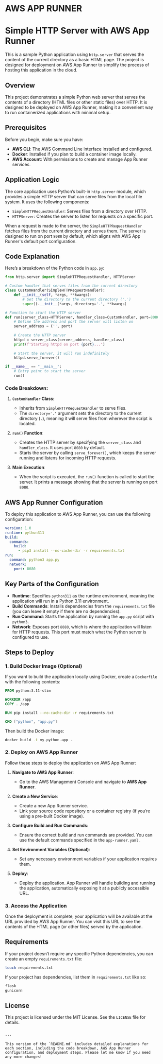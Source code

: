 # AWS APP RUNNER 

# Simple HTTP Server with AWS App Runner

This is a sample Python application using `http.server` that serves the content of the current directory as a basic HTML page. The project is designed for deployment on AWS App Runner to simplify the process of hosting this application in the cloud.

## Overview

This project demonstrates a simple Python web server that serves the contents of a directory (HTML files or other static files) over HTTP. It is designed to be deployed on AWS App Runner, making it a convenient way to run containerized applications with minimal setup.

## Prerequisites

Before you begin, make sure you have:

- **AWS CLI**: The AWS Command Line Interface installed and configured.
- **Docker**: Installed if you plan to build a container image locally.
- **AWS Account**: With permissions to create and manage App Runner services.

## Application Logic

The core application uses Python’s built-in `http.server` module, which provides a simple HTTP server that can serve files from the local file system. It uses the following components:

- `SimpleHTTPRequestHandler`: Serves files from a directory over HTTP.
- `HTTPServer`: Creates the server to listen for requests on a specific port.

When a request is made to the server, the `SimpleHTTPRequestHandler` fetches files from the current directory and serves them. The server is designed to run on port `8080` by default, which aligns with AWS App Runner's default port configuration.

## Code Explanation

Here’s a breakdown of the Python code in `app.py`:

```python
from http.server import SimpleHTTPRequestHandler, HTTPServer

# Custom handler that serves files from the current directory
class CustomHandler(SimpleHTTPRequestHandler):
    def __init__(self, *args, **kwargs):
        # Set the directory to the current directory ('.')
        super().__init__(*args, directory='.', **kwargs)

# Function to start the HTTP server
def run(server_class=HTTPServer, handler_class=CustomHandler, port=8080):
    # Define the address and port the server will listen on
    server_address = ('', port)
    
    # Create the HTTP server
    httpd = server_class(server_address, handler_class)
    print(f'Starting httpd on port {port}...')
    
    # Start the server, it will run indefinitely
    httpd.serve_forever()

if __name__ == "__main__":
    # Entry point to start the server
    run()
```

### Code Breakdown:

1. **`CustomHandler` Class**:
   - Inherits from `SimpleHTTPRequestHandler` to serve files.
   - The `directory='.'` argument sets the directory to the current directory (`.`), meaning it will serve files from wherever the script is located.
   
2. **`run()` Function**:
   - Creates the HTTP server by specifying the `server_class` and `handler_class`. It uses port `8080` by default.
   - Starts the server by calling `serve_forever()`, which keeps the server running and listens for incoming HTTP requests.

3. **Main Execution**:
   - When the script is executed, the `run()` function is called to start the server. It prints a message showing that the server is running on port `8080`.

## AWS App Runner Configuration

To deploy this application to AWS App Runner, you can use the following configuration:

```yaml
version: 1.0
runtime: python311
build:
  commands:
    build:
      - pip3 install --no-cache-dir -r requirements.txt
run:
  command: python3 app.py
  network:
    port: 8080
```

## Key Parts of the Configuration

- **Runtime**: Specifies `python311` as the runtime environment, meaning the application will run in a Python 3.11 environment.
- **Build Commands**: Installs dependencies from the `requirements.txt` file (you can leave it empty if there are no dependencies).
- **Run Command**: Starts the application by running the `app.py` script with `python3`.
- **Network**: Exposes port `8080`, which is where the application will listen for HTTP requests. This port must match what the Python server is configured to use.

## Steps to Deploy

### 1. Build Docker Image (Optional)
If you want to build the application locally using Docker, create a `Dockerfile` with the following contents:

```dockerfile
FROM python:3.11-slim

WORKDIR /app
COPY . /app

RUN pip install --no-cache-dir -r requirements.txt

CMD ["python", "app.py"]
```

Then build the Docker image:

```bash
docker build -t my-python-app .
```

### 2. Deploy on AWS App Runner

Follow these steps to deploy the application on AWS App Runner:

1. **Navigate to AWS App Runner**:
   - Go to the AWS Management Console and navigate to **AWS App Runner**.

2. **Create a New Service**:
   - Create a new App Runner service.
   - Link your source code repository or a container registry (if you’re using a pre-built Docker image).

3. **Configure Build and Run Commands**:
   - Ensure the correct build and run commands are provided. You can use the default commands specified in the `app-runner.yaml`.

4. **Set Environment Variables (Optional)**:
   - Set any necessary environment variables if your application requires them.

5. **Deploy**:
   - Deploy the application. App Runner will handle building and running the application, automatically exposing it at a publicly accessible URL.

### 3. Access the Application

Once the deployment is complete, your application will be available at the URL provided by AWS App Runner. You can visit this URL to see the contents of the HTML page (or other files) served by the application.

## Requirements

If your project doesn’t require any specific Python dependencies, you can create an empty `requirements.txt` file:

```bash
touch requirements.txt
```

If your project has dependencies, list them in `requirements.txt` like so:

```bash
flask
gunicorn
```

## License

This project is licensed under the MIT License. See the `LICENSE` file for details.
```

---

This version of the `README.md` includes detailed explanations for each section, including the code breakdown, AWS App Runner configuration, and deployment steps. Please let me know if you need any more changes!
